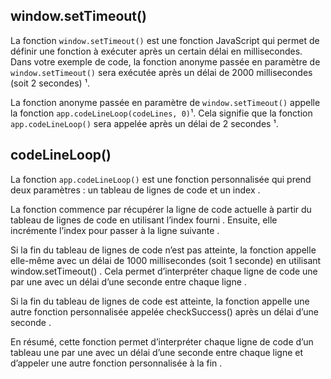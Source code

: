 ## window.setTimeout()

La fonction `window.setTimeout()` est une fonction JavaScript qui permet de définir une fonction à exécuter après un certain délai en millisecondes. Dans votre exemple de code, la fonction anonyme passée en paramètre de `window.setTimeout()` sera exécutée après un délai de 2000 millisecondes (soit 2 secondes) ¹. 

La fonction anonyme passée en paramètre de `window.setTimeout()` appelle la fonction `app.codeLineLoop(codeLines, 0)`¹. Cela signifie que la fonction `app.codeLineLoop()` sera appelée après un délai de 2 secondes ¹. 

## codeLineLoop()
La fonction `app.codeLineLoop()` est une fonction personnalisée qui prend deux paramètres : un tableau de lignes de code et un index .

La fonction commence par récupérer la ligne de code actuelle à partir du tableau de lignes de code en utilisant l’index fourni . Ensuite, elle incrémente l’index pour passer à la ligne suivante .

Si la fin du tableau de lignes de code n’est pas atteinte, la fonction appelle elle-même avec un délai de 1000 millisecondes (soit 1 seconde) en utilisant window.setTimeout() . Cela permet d’interpréter chaque ligne de code une par une avec un délai d’une seconde entre chaque ligne .

Si la fin du tableau de lignes de code est atteinte, la fonction appelle une autre fonction personnalisée appelée checkSuccess() après un délai d’une seconde .

En résumé, cette fonction permet d’interpréter chaque ligne de code d’un tableau une par une avec un délai d’une seconde entre chaque ligne et d’appeler une autre fonction personnalisée à la fin .

